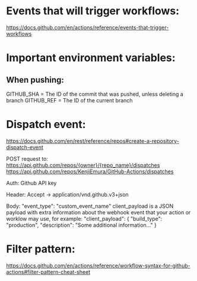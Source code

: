 # Events that will trigger workflows:
https://docs.github.com/en/actions/reference/events-that-trigger-workflows

# Important environment variables:
## When pushing:
GITHUB_SHA = The ID of the commit that was pushed, unless deleting a branch
GITHUB_REF = The ID of the current branch

# Dispatch event:
https://docs.github.com/en/rest/reference/repos#create-a-repository-dispatch-event

POST request to:
https://api.github.com/repos/{owner}/{repo_name}/dispatches
https://api.github.com/repos/KenjiEmura/GitHub-Actions/dispatches

Auth:
Github API key

Header:
Accept -> application/vnd.github.v3+json

Body:
"event_type": "custom_event_name"
client_payload is a JSON payload with extra information about the webhook event that your action or worklow may use, for example:
"client_payload": {
  "build_type": "production",
  "description": "Some additional information..."
}

# Filter pattern:
https://docs.github.com/en/actions/reference/workflow-syntax-for-github-actions#filter-pattern-cheat-sheet

